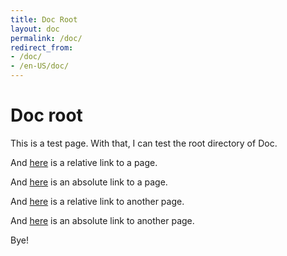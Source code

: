 ```yaml
---
title: Doc Root
layout: doc
permalink: /doc/
redirect_from:
- /doc/
- /en-US/doc/
---
```


Doc root
========

This is a test page.
With that, I can test the root directory of Doc.

And [here][aaa] is a relative link to a page.

And [here][bbb] is an absolute link to a page.

And [here][ccc] is a relative link to another page.

And [here][ddd] is an absolute link to another page.

Bye!

[aaa]: testpage1/
[bbb]: /doc/testpage1/
[ccc]: testpage2/
[ddd]: /doc/testpage2/

